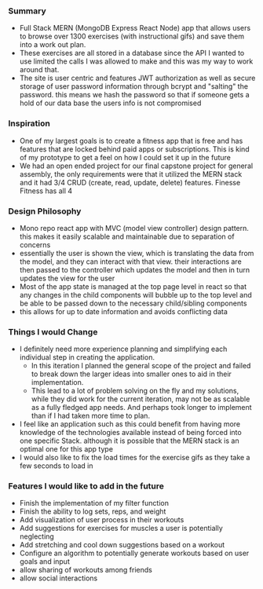 ### Summary
- Full Stack MERN (MongoDB Express React Node) app that allows users to browse over 1300 exercises (with instructional gifs) and save them into a work out plan. 
- These exercises are all stored in a database since the API I wanted to use limited the calls I was allowed to make and this was my way to work around that. 
- The site is user centric and features JWT authorization as well as secure storage of user password information through bcrypt and "salting" the password. this means we hash the password so that if someone gets a hold of our data base the users info is not compromised

### Inspiration
- One of my largest goals is to create a fitness app that is free and has features that are locked behind paid apps or subscriptions. This is kind of my prototype to get a feel on how I could set it up in the future
- We had an open ended project for our final capstone project for general assembly, the only requirements were that it utilized the MERN stack and it had 3/4 CRUD (create, read, update, delete) features. Finesse Fitness has all 4 

### Design Philosophy 
- Mono repo react app with MVC (model view controller) design pattern. this makes it easily scalable and maintainable due to separation of concerns
- essentially the user is shown the view, which is translating the data from the model, and they can interact with that view. their interactions are then passed to the controller which updates the model and then in turn updates the view for the user
- Most of the app state is managed at the top page level in react so that any changes in the child components will bubble up to the top level and be able to be passed down to the necessary child/sibling components 
- this allows for up to date information and avoids conflicting data

### Things I would Change
- I definitely need more experience planning and simplifying each individual step in creating the application. 
	- In this iteration I planned the general scope of the project and failed to break down the larger ideas into smaller ones to aid in their implementation.
	- This lead to a lot of problem solving on the fly and my solutions, while they did work for the current iteration, may not be as scalable as a fully fledged app needs. And perhaps took longer to implement than if I had taken more time to plan. 
- I feel like an application such as this could benefit from having more knowledge of the technologies available instead of being forced into one specific Stack. although it is possible that the MERN stack is an optimal one for this app type
- I would also like to fix the load times for the exercise gifs as they take a few seconds to load in 

### Features I would like to add in the future
- Finish the implementation of my filter function
- Finish the ability to log sets, reps, and weight
- Add visualization of user process in their workouts
- Add suggestions for exercises for muscles a user is potentially neglecting
- Add stretching and cool down suggestions based on a workout
- Configure an algorithm to potentially generate workouts based on user goals and input
- allow sharing of workouts among friends
- allow social interactions 